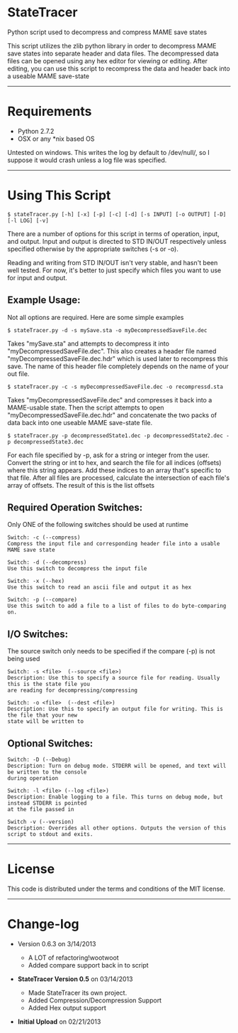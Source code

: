 StateTracer
===========

Python script used to decompress and compress MAME save states

This script utilizes the zlib python library in order to decompress MAME save states into
separate header and data files. The decompressed data files can be opened using any hex editor for
viewing or editing. After editing, you can use this script to recompress the data and header back 
into a useable MAME save-state

------------
Requirements
============

+ Python 2.7.2
+ OSX or any *nix based OS

Untested on windows. This writes the log by default to /dev/null/, so I suppose it would crash
unless a log file was specified.  

------------------
Using This Script
==================

    $ stateTracer.py [-h] [-x] [-p] [-c] [-d] [-s INPUT] [-o OUTPUT] [-D] [-l LOG] [-v]

There are a number of options for this script in terms of operation, input, and output. 
Input and output is directed to STD IN/OUT respectively unless specified otherwise by the 
appropriate switches (-s or -o). 

Reading and writing from STD IN/OUT isn't very stable, and hasn't been well tested. For now, 
it's better to just specify which files you want to use for input and output.

Example Usage:
--------------
Not all options are required. Here are some simple examples

    $ stateTracer.py -d -s mySave.sta -o myDecompressedSaveFile.dec
Takes "mySave.sta" and attempts to decompress it into "myDecompressedSaveFile.dec". 
This also creates a header file named "myDecompressedSaveFile.dec.hdr" which is used later to 
recompress this save. The name of this header file completely depends on the name of your out file.

    $ stateTracer.py -c -s myDecompressedSaveFile.dec -o recompressd.sta
Takes "myDecompressedSaveFile.dec" and compresses it back into a MAME-usable state. 
Then the script attempts to open "myDecompressedSaveFile.dec.hdr" and concatenate the two packs 
of data back into one useable MAME save-state file.

    $ stateTracer.py -p decompressedState1.dec -p decompressedState2.dec -p decompressedState3.dec
For each file specified by -p, ask for a string or integer from the user. Convert
the string or int to hex, and search the file for all indices (offsets) where this string appears.
Add these indices to an array that's specific to that file. After all files are processed, calculate 
the intersection of each file's array of offsets. The result of this is the list offsets

Required Operation Switches:
----------------------------------------------------------------------------
Only ONE of the following switches should be used at runtime

    Switch: -c (--compress)
    Compress the input file and corresponding header file into a usable MAME save state

    Switch: -d (--decompress)
    Use this switch to decompress the input file

    Switch: -x (--hex)
    Use this switch to read an ascii file and output it as hex

    Switch: -p (--compare)
    Use this switch to add a file to a list of files to do byte-comparing on.

I/O Switches:
-------------
The source switch only needs to be specified if the compare (-p) is not being used

    Switch: -s <file>  (--source <file>)
    Description: Use this to specify a source file for reading. Usually this is the state file you
    are reading for decompressing/compressing

    Switch: -o <file>  (--dest <file>)
    Description: Use this to specify an output file for writing. This is the file that your new 
    state will be written to

Optional Switches:
------------------
    Switch: -D (--Debug)
    Description: Turn on debug mode. STDERR will be opened, and text will be written to the console 
    during operation

    Switch: -l <file> (--log <file>)
    Description: Enable logging to a file. This turns on debug mode, but instead STDERR is pointed 
    at the file passed in

    Switch -v (--version)
    Description: Overrides all other options. Outputs the version of this script to stdout and exits.

-------
License
=======

This code is distributed under the terms and conditions of the MIT license. 

----------
Change-log
==========

- Version 0.6.3 on 3/14/2013
    + A LOT of refactoring!wootwoot
    + Added compare support back in to script
- **StateTracer Version 0.5** on 03/14/2013
    + Made StateTracer its own project.
    + Added Compression/Decompression Support
    + Added Hex output support

- **Initial Upload** on 02/21/2013